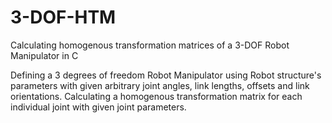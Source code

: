# 3-DOF-HTM
Calculating homogenous transformation matrices of a 3-DOF Robot Manipulator in C

Defining a 3 degrees of freedom Robot Manipulator using Robot structure's parameters with given arbitrary joint angles, link lengths, offsets and link orientations. Calculating a homogenous transformation matrix for each individual joint with given joint parameters. 
